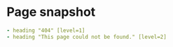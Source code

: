 # Page snapshot

```yaml
- heading "404" [level=1]
- heading "This page could not be found." [level=2]
```